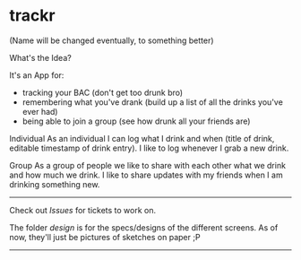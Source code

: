 # trackr

(Name will be changed eventually, to something better)

What's the Idea?

It's an App for:
 * tracking your BAC (don't get too drunk bro)
 * remembering what you've drank (build up a list of all the drinks you've ever had)
 * being able to join a group (see how drunk all your friends are)

 Individual
 As an individual I can log what I drink and when (title of drink, editable timestamp of drink entry).
 I like to log whenever I grab a new drink.

 Group
 As a group of people we like to share with each other what we drink and how much we drink.
 I like to share updates with my friends when I am drinking something new.

------------

Check out *Issues* for tickets to work on.

The folder *design* is for the specs/designs of the different screens. As of now, they'll just be pictures of sketches on paper ;P

------------




